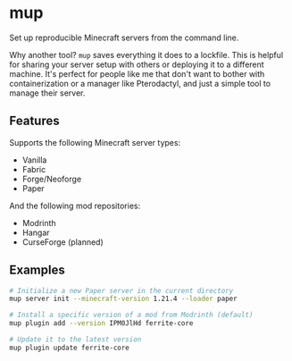 # mup

Set up reproducible Minecraft servers from the command line.

Why another tool? `mup` saves everything it does to a lockfile. This is helpful for sharing your server setup with others or deploying it to a different machine.
It's perfect for people like me that don't want to bother with containerization or a manager like Pterodactyl, and just a simple tool to manage their server.

## Features
Supports the following Minecraft server types:
- Vanilla
- Fabric
- Forge/Neoforge
- Paper

And the following mod repositories:
- Modrinth
- Hangar
- CurseForge (planned)

## Examples
```bash
# Initialize a new Paper server in the current directory
mup server init --minecraft-version 1.21.4 --loader paper

# Install a specific version of a mod from Modrinth (default)
mup plugin add --version IPM0JlHd ferrite-core

# Update it to the latest version
mup plugin update ferrite-core
```
